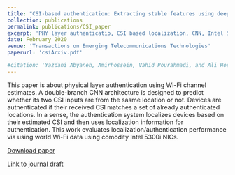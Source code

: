 ```yaml
---
title: "CSI‐based authentication: Extracting stable features using deep neural networks"
collection: publications
permalink: publications/CSI_paper
excerpt: 'PHY layer authenticatio, CSI based localization, CNN, Intel 5300i NIC'
date: February 2020
venue: 'Transactions on Emerging Telecommunications Technologies'
paperurl: 'csiArxiv.pdf'

#citation: 'Yazdani Abyaneh, Amirhossein, Vahid Pourahmadi, and Ali Hosein Gharari Foumani. "CSI‐based authentication: Extracting stable features using deep neural networks." Transactions on Emerging Telecommunications Technologies 31.2 (2020): e3795.'
---
```

This paper is about physical layer authentication using Wi-Fi channel estimates. A double-branch CNN architecture is designed to predict whether its two CSI inputs are from the sasme location or not. Devices are authenticated if their received CSI matches a set of already authenticated locations. In a sense, the authentication system localizes devices based on their estimated CSI and then uses localization information for authentication.
This work evaluates localization/authentication performance via using world Wi-Fi data using comodity Intel 5300i NICs.


[Download paper](https://amirhya.github.io/amir.github.io//publications/csiArxiv.pdf)

[Link to journal draft](https://onlinelibrary.wiley.com/doi/10.1002/ett.3795)
